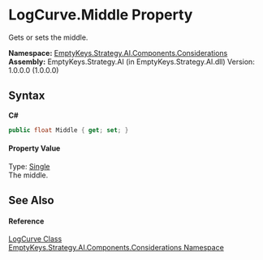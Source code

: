 # LogCurve.Middle Property 
 

Gets or sets the middle.

**Namespace:**&nbsp;<a href="N_EmptyKeys_Strategy_AI_Components_Considerations">EmptyKeys.Strategy.AI.Components.Considerations</a><br />**Assembly:**&nbsp;EmptyKeys.Strategy.AI (in EmptyKeys.Strategy.AI.dll) Version: 1.0.0.0 (1.0.0.0)

## Syntax

**C#**<br />
``` C#
public float Middle { get; set; }
```


#### Property Value
Type: <a href="http://msdn2.microsoft.com/en-us/library/3www918f" target="_blank">Single</a><br />The middle.

## See Also


#### Reference
<a href="T_EmptyKeys_Strategy_AI_Components_Considerations_LogCurve">LogCurve Class</a><br /><a href="N_EmptyKeys_Strategy_AI_Components_Considerations">EmptyKeys.Strategy.AI.Components.Considerations Namespace</a><br />